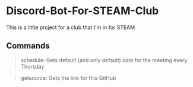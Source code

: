 # Discord-Bot-For-STEAM-Club
This is a little project for a club that I'm in for STEAM

## Commands

> schedule: Gets default (and only default) date for the meeting every Thursday

> getsource: Gets the link for this GitHub







